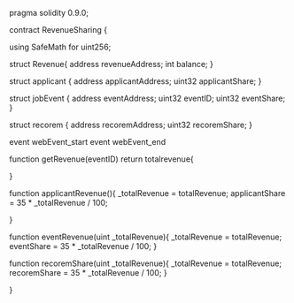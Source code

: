 
pragma solidity 0.9.0;

contract RevenueSharing {

using SafeMath for uint256;

struct Revenue{
    address revenueAddress;
    int balance;
}

struct applicant {
    address applicantAddress;
    uint32 applicantShare;
}

struct jobEvent {
    address eventAddress;
    uint32 eventID;
    uint32 eventShare;
}

struct recorem {
    address recoremAddress;
    uint32 recoremShare;
}

event webEvent_start
event webEvent_end

function getRevenue(eventID) return totalrevenue{

}

function applicantRevenue(){
    _totalRevenue = totalRevenue;
    applicantShare = 35 * _totalRevenue / 100;

}

function eventRevenue(uint _totalRevenue){
    _totalRevenue = totalRevenue;
    eventShare = 35 * _totalRevenue / 100;
}

function recoremShare(uint _totalRevenue){
    _totalRevenue = totalRevenue;
    recoremShare = 35 * _totalRevenue / 100;
}


}
